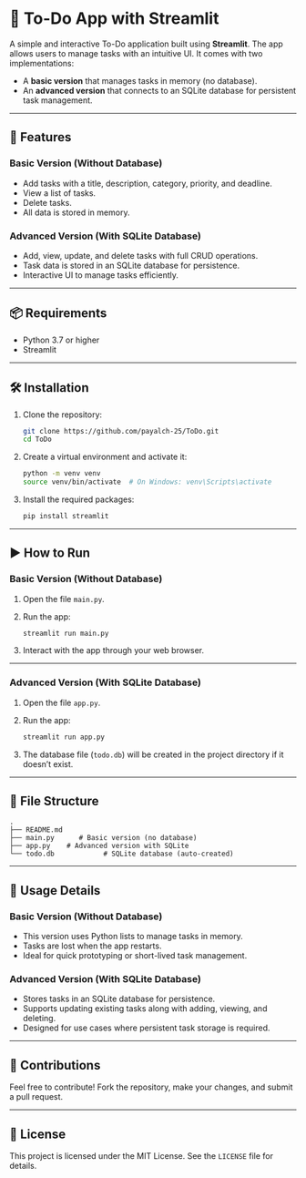 # 📝 To-Do App with Streamlit

A simple and interactive To-Do application built using **Streamlit**. The app allows users to manage tasks with an intuitive UI. It comes with two implementations: 
- A **basic version** that manages tasks in memory (no database).
- An **advanced version** that connects to an SQLite database for persistent task management.

---

## 🚀 Features

### Basic Version (Without Database)
- Add tasks with a title, description, category, priority, and deadline.
- View a list of tasks.
- Delete tasks.
- All data is stored in memory.

### Advanced Version (With SQLite Database)
- Add, view, update, and delete tasks with full CRUD operations.
- Task data is stored in an SQLite database for persistence.
- Interactive UI to manage tasks efficiently.

---

## 📦 Requirements

- Python 3.7 or higher
- Streamlit

---

## 🛠 Installation

1. Clone the repository:
   ```bash
   git clone https://github.com/payalch-25/ToDo.git
   cd ToDo
   ```

2. Create a virtual environment and activate it:
   ```bash
   python -m venv venv
   source venv/bin/activate  # On Windows: venv\Scripts\activate
   ```

3. Install the required packages:
   ```bash
   pip install streamlit
   ```

---

## ▶️ How to Run

### Basic Version (Without Database)

1. Open the file `main.py`.
2. Run the app:
   ```bash
   streamlit run main.py
   ```

3. Interact with the app through your web browser.

---

### Advanced Version (With SQLite Database)

1. Open the file `app.py`.
2. Run the app:
   ```bash
   streamlit run app.py
   ```

3. The database file (`todo.db`) will be created in the project directory if it doesn’t exist.

---

## 📂 File Structure

```plaintext
.
├── README.md
├── main.py      # Basic version (no database)
├── app.py    # Advanced version with SQLite
└── todo.db            # SQLite database (auto-created)
```

---

## 🔧 Usage Details

### Basic Version (Without Database)
- This version uses Python lists to manage tasks in memory.
- Tasks are lost when the app restarts.
- Ideal for quick prototyping or short-lived task management.

### Advanced Version (With SQLite Database)
- Stores tasks in an SQLite database for persistence.
- Supports updating existing tasks along with adding, viewing, and deleting.
- Designed for use cases where persistent task storage is required.

---

## 🤝 Contributions

Feel free to contribute! Fork the repository, make your changes, and submit a pull request.

---

## 📄 License

This project is licensed under the MIT License. See the `LICENSE` file for details.
